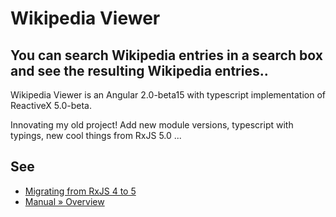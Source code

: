 # Wikipedia Viewer
## You can search Wikipedia entries in a search box and see the resulting Wikipedia entries..

Wikipedia Viewer is an Angular 2.0-beta15 with typescript implementation of ReactiveX 5.0-beta.

Innovating my old project! Add new module versions, typescript with typings, new cool things from RxJS 5.0 ...



## See
* [Migrating from RxJS 4 to 5](https://github.com/ReactiveX/rxjs/blob/master/MIGRATION.md)
* [Manual » Overview](http://reactivex.io/rxjs/manual/overview.html)
